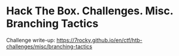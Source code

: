 # Hack The Box. Challenges. Misc. Branching Tactics

Challenge write-up: https://7rocky.github.io/en/ctf/htb-challenges/misc/branching-tactics
